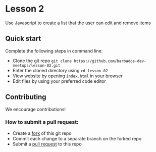 # Lesson 2

Use Javascript to create a list that the user can edit and remove items

## Quick start

Complete the following steps in command line:

- Clone the git repo `git clone https://github.com/barbados-dev-meetups/lesson-02.git`
- Enter the cloned directory using `cd lesson-02`
- View website by opening `index.html` in your browser
- Edit files by using your preferred code editor

## Contributing

We encourage contributions! 

### How to submit a pull request:

- Create a [fork](https://help.github.com/articles/fork-a-repo/) of this git repo 
- Commit each change to a separate branch on the forked repo
- Submit a [pull request](https://help.github.com/articles/creating-a-pull-request/) to this repo
